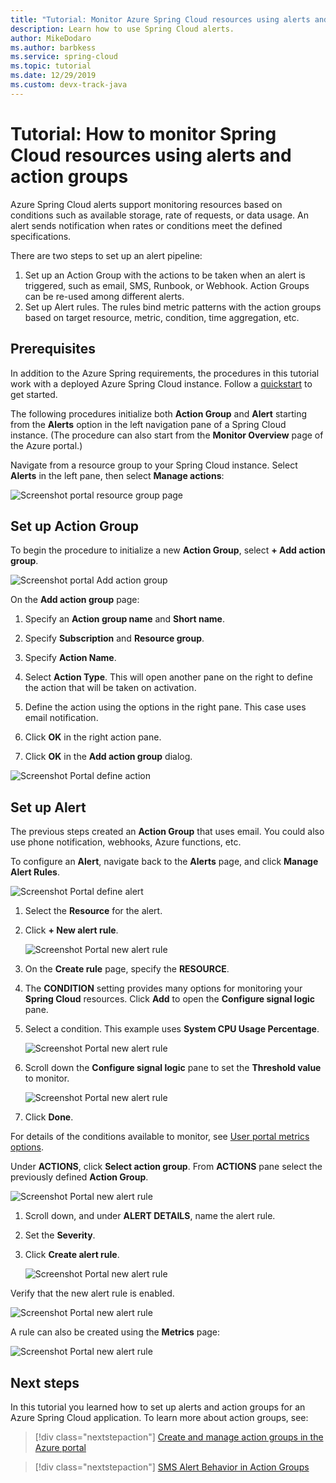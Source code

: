 ```yaml
---
title: "Tutorial: Monitor Azure Spring Cloud resources using alerts and action groups | Microsoft Docs"
description: Learn how to use Spring Cloud alerts.
author: MikeDodaro
ms.author: barbkess
ms.service: spring-cloud
ms.topic: tutorial
ms.date: 12/29/2019
ms.custom: devx-track-java
---
```


# Tutorial: How to monitor Spring Cloud resources using alerts and action groups

Azure Spring Cloud alerts support monitoring resources based on conditions such as available storage, rate of requests, or data usage. An alert sends notification when rates or conditions meet the defined specifications.

There are two steps to set up an alert pipeline: 
1. Set up an Action Group with the actions to be taken when an alert is triggered, such as email, SMS, Runbook, or Webhook. Action Groups can be re-used among different alerts.
2. Set up Alert rules. The rules bind metric patterns with the action groups based on target resource, metric, condition, time aggregation, etc.

## Prerequisites

In addition to the Azure Spring requirements, the procedures in this tutorial work with a deployed Azure Spring Cloud instance.  Follow a [quickstart](spring-cloud-quickstart-launch-app-cli.md) to get started.

The following procedures initialize both **Action Group** and **Alert** starting from the **Alerts** option in the left navigation pane of a Spring Cloud instance. (The procedure can also start from the **Monitor Overview** page of the Azure portal.) 

Navigate from a resource group to your Spring Cloud instance. Select **Alerts** in the left pane, then select **Manage actions**:

![Screenshot portal resource group page](media/alerts-action-groups/action-1-a.png)

## Set up Action Group

To begin the procedure to initialize a new **Action Group**, select **+ Add action group**.

![Screenshot portal Add action group](media/alerts-action-groups/action-1.png)

On the **Add action group** page:

 1. Specify an **Action group name** and **Short name**.

 1. Specify **Subscription** and **Resource group**.

 1. Specify **Action Name**.

 1. Select **Action Type**.  This will open another pane on the right to define the action that will be taken on activation.

 1. Define the action using the options in the right pane.  This case uses email notification.

 1. Click **OK** in the right action pane.

 1. Click **OK** in the **Add action group** dialog. 

  ![Screenshot Portal define action](media/alerts-action-groups/action-2.png)

## Set up Alert 

The previous steps created an **Action Group** that uses email. You could also use phone notification, webhooks, Azure functions, etc.  

To configure an **Alert**, navigate back to the **Alerts** page, and click **Manage Alert Rules**.

  ![Screenshot Portal define alert](media/alerts-action-groups/alerts-2.png)

1. Select the **Resource** for the alert.

1. Click **+ New alert rule**.

   ![Screenshot Portal new alert rule](media/alerts-action-groups/alerts-3.png)

1. On the **Create rule** page, specify the **RESOURCE**.

1. The **CONDITION** setting provides many options for monitoring your **Spring Cloud** resources.  Click **Add** to open the **Configure signal logic** pane.

1. Select a condition. This example uses **System CPU Usage Percentage**.

   ![Screenshot Portal new alert rule](media/alerts-action-groups/alerts-3-1.png)

1. Scroll down the **Configure signal logic** pane to set the **Threshold value** to monitor.

   ![Screenshot Portal new alert rule](media/alerts-action-groups/alerts-3-2.png)

1. Click **Done**.

For details of the conditions available to monitor, see [User portal metrics options](spring-cloud-concept-metrics.md#user-metrics-options).

 Under **ACTIONS**, click **Select action group**. From **ACTIONS** pane select the previously defined **Action Group**.

   ![Screenshot Portal new alert rule](media/alerts-action-groups/alerts-3-3.png) 

1. Scroll down, and under **ALERT DETAILS**, name the alert rule.

1. Set the **Severity**.

1. Click **Create alert rule**.

   ![Screenshot Portal new alert rule](media/alerts-action-groups/alerts-3-4.png)

Verify that the new alert rule is enabled.

   ![Screenshot Portal new alert rule](media/alerts-action-groups/alerts-4.png)

A rule can also be created using the **Metrics** page:

   ![Screenshot Portal new alert rule](media/alerts-action-groups/alerts-5.png)

## Next steps

In this tutorial you learned how to set up alerts and action groups for an Azure Spring Cloud application. To learn more about action groups, see:

> [!div class="nextstepaction"]
> [Create and manage action groups in the Azure portal](https://docs.microsoft.com/azure/azure-monitor/platform/action-groups)

> [!div class="nextstepaction"]
> [SMS Alert Behavior in Action Groups](https://docs.microsoft.com/azure/azure-monitor/platform/alerts-sms-behavior)
